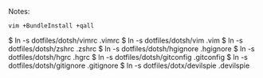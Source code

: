 Notes:

    vim +BundleInstall +qall

$ ln -s dotfiles/dotsh/vimrc .vimrc
$ ln -s dotfiles/dotsh/vim .vim
$ ln -s dotfiles/dotsh/zshrc .zshrc
$ ln -s dotfiles/dotsh/hgignore .hgignore
$ ln -s dotfiles/dotsh/hgrc .hgrc
$ ln -s dotfiles/dotsh/gitconfig .gitconfig
$ ln -s dotfiles/dotsh/gitignore .gitignore
$ ln -s dotfiles/dotx/devilspie .devilspie
